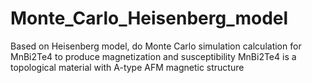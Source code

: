 # Monte_Carlo_Heisenberg_model
Based on Heisenberg model, do Monte Carlo simulation calculation for MnBi2Te4 to produce magnetization and susceptibility
MnBi2Te4 is a topological material with A-type AFM magnetic structure
